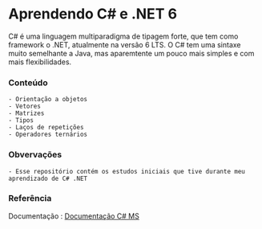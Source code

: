 # Aprendendo C# e .NET 6
C# é uma linguagem multiparadigma de tipagem forte, que tem como framework o .NET, atualmente na versão 6 LTS. O C# tem uma sintaxe muito semelhante a Java, mas aparemtente um pouco mais simples e com mais flexibilidades.

### Conteúdo
    - Orientação a objetos
    - Vetores
    - Matrizes
    - Tipos
    - Laços de repetições
    - Operadores ternários

### Obvervações
    - Esse repositório contém os estudos iniciais que tive durante meu aprendizado de C# .NET
    
### Referência
Documentação : [Documentação C# MS]([https://developer.mozilla.org/en-US/docs/Learn/Server-side/Django/Tutorial_local_library_website](https://learn.microsoft.com/pt-br/dotnet/csharp/)https://learn.microsoft.com/pt-br/dotnet/csharp/)
